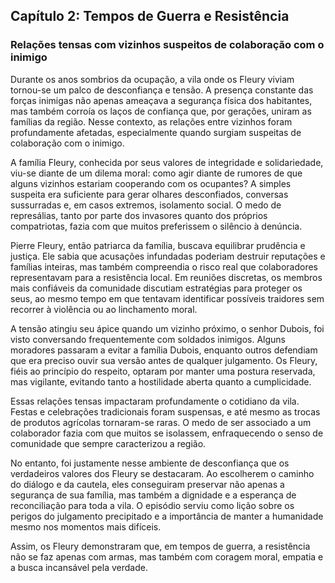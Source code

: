 
## Capítulo 2: Tempos de Guerra e Resistência

### Relações tensas com vizinhos suspeitos de colaboração com o inimigo

Durante os anos sombrios da ocupação, a vila onde os Fleury viviam tornou-se um palco de desconfiança e tensão. A presença constante das forças inimigas não apenas ameaçava a segurança física dos habitantes, mas também corroía os laços de confiança que, por gerações, uniram as famílias da região. Nesse contexto, as relações entre vizinhos foram profundamente afetadas, especialmente quando surgiam suspeitas de colaboração com o inimigo.

A família Fleury, conhecida por seus valores de integridade e solidariedade, viu-se diante de um dilema moral: como agir diante de rumores de que alguns vizinhos estariam cooperando com os ocupantes? A simples suspeita era suficiente para gerar olhares desconfiados, conversas sussurradas e, em casos extremos, isolamento social. O medo de represálias, tanto por parte dos invasores quanto dos próprios compatriotas, fazia com que muitos preferissem o silêncio à denúncia.

Pierre Fleury, então patriarca da família, buscava equilibrar prudência e justiça. Ele sabia que acusações infundadas poderiam destruir reputações e famílias inteiras, mas também compreendia o risco real que colaboradores representavam para a resistência local. Em reuniões discretas, os membros mais confiáveis da comunidade discutiam estratégias para proteger os seus, ao mesmo tempo em que tentavam identificar possíveis traidores sem recorrer à violência ou ao linchamento moral.

A tensão atingiu seu ápice quando um vizinho próximo, o senhor Dubois, foi visto conversando frequentemente com soldados inimigos. Alguns moradores passaram a evitar a família Dubois, enquanto outros defendiam que era preciso ouvir sua versão antes de qualquer julgamento. Os Fleury, fiéis ao princípio do respeito, optaram por manter uma postura reservada, mas vigilante, evitando tanto a hostilidade aberta quanto a cumplicidade.

Essas relações tensas impactaram profundamente o cotidiano da vila. Festas e celebrações tradicionais foram suspensas, e até mesmo as trocas de produtos agrícolas tornaram-se raras. O medo de ser associado a um colaborador fazia com que muitos se isolassem, enfraquecendo o senso de comunidade que sempre caracterizou a região.

No entanto, foi justamente nesse ambiente de desconfiança que os verdadeiros valores dos Fleury se destacaram. Ao escolherem o caminho do diálogo e da cautela, eles conseguiram preservar não apenas a segurança de sua família, mas também a dignidade e a esperança de reconciliação para toda a vila. O episódio serviu como lição sobre os perigos do julgamento precipitado e a importância de manter a humanidade mesmo nos momentos mais difíceis.

Assim, os Fleury demonstraram que, em tempos de guerra, a resistência não se faz apenas com armas, mas também com coragem moral, empatia e a busca incansável pela verdade.
```
